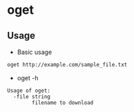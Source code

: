 # oget

## Usage
* Basic usage
``` bash
oget http://example.com/sample_file.txt
```

* oget -h
```
Usage of oget:
  -file string
        filename to download
```